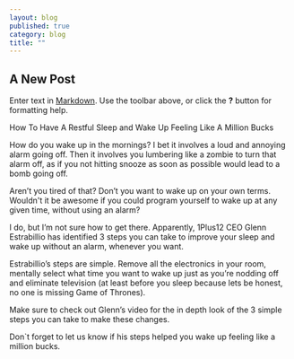 ```yaml
---
layout: blog
published: true
category: blog
title: ""
---
```


## A New Post

Enter text in [Markdown](http://daringfireball.net/projects/markdown/). Use the toolbar above, or click the **?** button for formatting help.

How To Have A Restful Sleep and Wake Up Feeling Like A Million Bucks

How do you wake up in the mornings? I bet it involves a loud and annoying alarm going off. Then it involves you lumbering like a zombie to turn that alarm off, as if you not hitting snooze as soon as possible would lead to a bomb going off.

Aren’t you tired of that? Don’t you want to wake up on your own terms. Wouldn't it be awesome if you could program yourself to wake up at any given time, without using an alarm?

I do, but I’m not sure how to get there. Apparently, 1Plus12 CEO Glenn Estrabillio has identified 3 steps you can take to improve your sleep and wake up without an alarm, whenever you want.

Estrabillio’s steps are simple. Remove all the electronics in your room, mentally select what time you want to wake up just as you’re nodding off and eliminate television (at least before you sleep because lets be honest, no one is missing Game of Thrones).

 Make sure to check out Glenn’s video for the in depth look of the 3 simple steps you can take to make these changes. 

Don`t forget to let us know if his steps helped you wake up feeling like a million bucks.